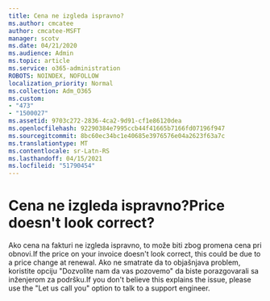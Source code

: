 ```yaml
---
title: Cena ne izgleda ispravno?
ms.author: cmcatee
author: cmcatee-MSFT
manager: scotv
ms.date: 04/21/2020
ms.audience: Admin
ms.topic: article
ms.service: o365-administration
ROBOTS: NOINDEX, NOFOLLOW
localization_priority: Normal
ms.collection: Adm_O365
ms.custom:
- "473"
- "1500027"
ms.assetid: 9703c272-2836-4ca2-9d91-cf1e86120dea
ms.openlocfilehash: 92290384e7995ccb44f41665b7166fd07196f947
ms.sourcegitcommit: 8bc60ec34bc1e40685e3976576e04a2623f63a7c
ms.translationtype: MT
ms.contentlocale: sr-Latn-RS
ms.lasthandoff: 04/15/2021
ms.locfileid: "51790454"
---
```

# <a name="price-doesnt-look-correct"></a><span data-ttu-id="af800-102">Cena ne izgleda ispravno?</span><span class="sxs-lookup"><span data-stu-id="af800-102">Price doesn't look correct?</span></span>

<span data-ttu-id="af800-103">Ako cena na fakturi ne izgleda ispravno, to može biti zbog promena cena pri obnovi.</span><span class="sxs-lookup"><span data-stu-id="af800-103">If the price on your invoice doesn't look correct, this could be due to a price change at renewal.</span></span> <span data-ttu-id="af800-104">Ako ne smatrate da to objašnjava problem, koristite opciju "Dozvolite nam da vas pozovemo" da biste porazgovarali sa inženjerom za podršku.</span><span class="sxs-lookup"><span data-stu-id="af800-104">If you don't believe this explains the issue, please use the "Let us call you" option to talk to a support engineer.</span></span>